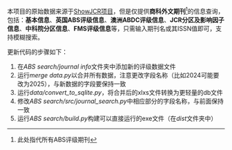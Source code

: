 本项目的原始数据来源于[ShowJCR项目](https://github.com/hitfyd/ShowJCR/tree/master)，但是仅提供**商科外文期刊**[^1]的信息查询，包括：**基本信息**、**英国ABS评级信息**、**澳洲ABDC评级信息**、**JCR分区及影响因子信息**、**中科院分区信息**、**FMS评级信息**等，只需输入期刊名或其ISSN值即可，支持模糊搜索。
[^1]: 此处指代所有ABS评级期刊

更新代码的步骤如下：
1. 在*ABS search/journal info*文件夹中添加新的评级数据文件
2. 运行*merge data.py*以合并所有数据，注意更改字段名称（比如2024可能要改为2025），与新数据的字段要保持一致
3. 运行*data/convert_to_sqlite.py*，将合并后的xlxs文件转换为更轻量的db文件
4. 修改*ABS search/src/journal_search.py*中相应部分的字段名称，与前面保持一致
5. 运行*ABS search/build.py*构建可以直接运行的exe文件（在*dist*文件夹中）
